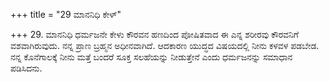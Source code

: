 +++
title = "29 ಮಾನನಿಧಿ ಕೇಳ್"

+++
29. ಮಾನನಿಧಿ ಧರ್ಮಜನೇ ಕೇಳು ಕೌರವನ ಹಣದಿಂದ ಪೋಷಿತವಾದ ಈ ಎನ್ನ ಶರೀರವು ಕೌರವನಿಗೆ ವಶವಾಗಿರುವುದು. ನನ್ನ ಪ್ರಾಣ ಬ್ರಹ್ಮನ ಅಧೀನವಾಗಿದೆ. ಆದಕಾರಣ ಯುದ್ಧದ ವಿಷಯದಲ್ಲಿ ನೀನು ಕಳವಳ ಪಡಬೇಡ. ನನ್ನ ಕೊನೆಗಾಲಕ್ಕೆ ನೀನು ಮತ್ತೆ ಬಂದರೆ ಸೂಕ್ತ ಸಲಹೆಯನ್ನು ನೀಡುತ್ತೇನೆ ಎಂದು ಧರ್ಮಜನನ್ನು ಸಮಾಧಾನ ಪಡಿಸಿದನು.